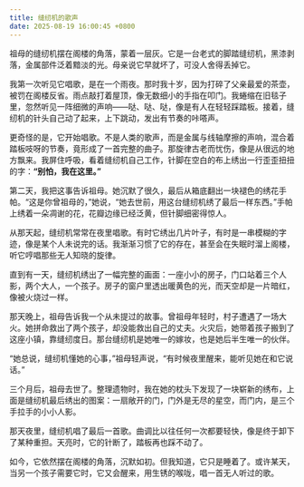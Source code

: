 ```yaml
---
title: 缝纫机的歌声
date: 2025-08-19 16:00:45 +0800
---
```


祖母的缝纫机摆在阁楼的角落，蒙着一层灰。它是一台老式的脚踏缝纫机，黑漆剥落，金属部件泛着黯淡的光。母亲说它早就坏了，可没人舍得丢掉它。

我第一次听见它唱歌，是在一个雨夜。那时我十岁，因为打碎了父亲最爱的茶壶，被罚在阁楼反省。雨点敲打着屋顶，像无数细小的手指在叩门。我蜷缩在旧毯子里，忽然听见一阵细微的声响——哒、哒、哒，像是有人在轻轻踩踏板。接着，缝纫机的针头自己动了起来，上下跳动，发出有节奏的咔嗒声。

更奇怪的是，它开始唱歌。不是人类的歌声，而是金属与线轴摩擦的声响，混合着踏板吱呀的节奏，竟形成了一首完整的曲子。那旋律古老而忧伤，像是从很远的地方飘来。我屏住呼吸，看着缝纫机自己工作，针脚在空白的布上绣出一行歪歪扭扭的字：**“别怕，我在这里。”**

第二天，我把这事告诉祖母。她沉默了很久，最后从箱底翻出一块褪色的绣花手帕。“这是你曾祖母的，”她说，“她去世前，用这台缝纫机绣了最后一样东西。”手帕上绣着一朵凋谢的花，花瓣边缘已经泛黄，但针脚细密得惊人。

从那天起，缝纫机常常在夜里唱歌。有时它绣出几片叶子，有时是一串模糊的字迹，像是某个人未说完的话。我渐渐习惯了它的存在，甚至会在失眠时溜上阁楼，听它哼唱那些无人知晓的旋律。

直到有一天，缝纫机绣出了一幅完整的画面：一座小小的房子，门口站着三个人影，两个大人，一个孩子。房子的窗户里透出暖黄色的光，而天空却是一片暗红，像被火烧过一样。

那天晚上，祖母告诉我一个从未提过的故事。曾祖母年轻时，村子遭遇了一场大火。她拼命救出了两个孩子，却没能救出自己的丈夫。火灾后，她带着孩子搬到了这座小镇，靠缝纫度日。那台缝纫机是她唯一的嫁妆，也是她后半生唯一的伙伴。

“她总说，缝纫机懂她的心事，”祖母轻声说，“有时候夜里醒来，能听见她在和它说话。”

三个月后，祖母去世了。整理遗物时，我在她的枕头下发现了一块崭新的绣布，上面是缝纫机最后绣出的图案：一扇敞开的门，门外是无尽的星空，而门内，是三个手拉手的小小人影。

那天夜里，缝纫机唱了最后一首歌。曲调比以往任何一次都要轻快，像是终于卸下了某种重担。天亮时，它的针断了，踏板再也踩不动了。

如今，它依然摆在阁楼的角落，沉默如初。但我知道，它只是睡着了。或许某天，当另一个孩子需要它时，它又会醒来，用生锈的喉咙，唱一首无人听过的歌。
